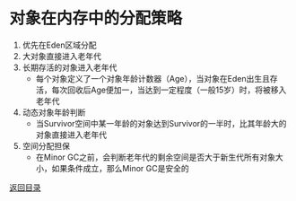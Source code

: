 # 对象在内存中的分配策略
1. 优先在Eden区域分配
2. 大对象直接进入老年代
3. 长期存活的对象进入老年代
    * 每个对象定义了一个对象年龄计数器（Age），当对象在Eden出生且存活，每次回收后Age便加一，当达到一定程度（一般15岁）时，将被移入老年代
4. 动态对象年龄判断
    * 当Survivor空间中某一年龄的对象达到Survivor的一半时，比其年龄大的对象直接进入老年代
5. 空间分配担保
    * 在Minor GC之前，会判断老年代的剩余空间是否大于新生代所有对象大小，如果条件成立，那么Minor GC是安全的

[返回目录](../CONTENTS.md)